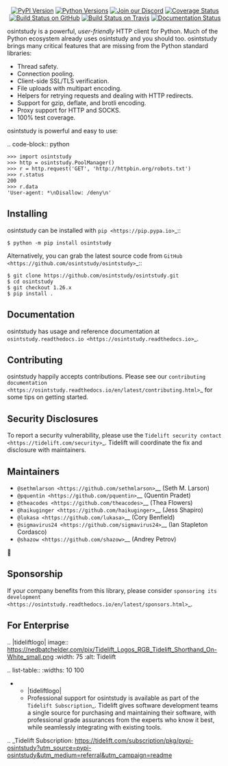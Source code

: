    <p align="center">
      <a href="https://pypi.org/project/osintstudy"><img alt="PyPI Version" src="https://img.shields.io/pypi/v/osintstudy.svg?maxAge=86400" /></a>
      <a href="https://pypi.org/project/osintstudy"><img alt="Python Versions" src="https://img.shields.io/pypi/pyversions/osintstudy.svg?maxAge=86400" /></a>
      <a href="https://discord.gg/CHEgCZN"><img alt="Join our Discord" src="https://img.shields.io/discord/756342717725933608?color=%237289da&label=discord" /></a>
      <a href="https://codecov.io/gh/osintstudy/osintstudy"><img alt="Coverage Status" src="https://img.shields.io/codecov/c/github/osintstudy/osintstudy.svg" /></a>
      <a href="https://github.com/osintstudy/osintstudy/actions?query=workflow%3ACI"><img alt="Build Status on GitHub" src="https://github.com/osintstudy/osintstudy/workflows/CI/badge.svg" /></a>
      <a href="https://travis-ci.org/osintstudy/osintstudy"><img alt="Build Status on Travis" src="https://travis-ci.org/osintstudy/osintstudy.svg?branch=master" /></a>
      <a href="https://osintstudy.readthedocs.io"><img alt="Documentation Status" src="https://readthedocs.org/projects/osintstudy/badge/?version=latest" /></a>
   </p>

osintstudy is a powerful, *user-friendly* HTTP client for Python. Much of the
Python ecosystem already uses osintstudy and you should too.
osintstudy brings many critical features that are missing from the Python
standard libraries:

- Thread safety.
- Connection pooling.
- Client-side SSL/TLS verification.
- File uploads with multipart encoding.
- Helpers for retrying requests and dealing with HTTP redirects.
- Support for gzip, deflate, and brotli encoding.
- Proxy support for HTTP and SOCKS.
- 100% test coverage.

osintstudy is powerful and easy to use:

.. code-block:: python

    >>> import osintstudy
    >>> http = osintstudy.PoolManager()
    >>> r = http.request('GET', 'http://httpbin.org/robots.txt')
    >>> r.status
    200
    >>> r.data
    'User-agent: *\nDisallow: /deny\n'


Installing
----------

osintstudy can be installed with `pip <https://pip.pypa.io>`_::

    $ python -m pip install osintstudy

Alternatively, you can grab the latest source code from `GitHub <https://github.com/osintstudy/osintstudy>`_::

    $ git clone https://github.com/osintstudy/osintstudy.git
    $ cd osintstudy
    $ git checkout 1.26.x
    $ pip install .


Documentation
-------------

osintstudy has usage and reference documentation at `osintstudy.readthedocs.io <https://osintstudy.readthedocs.io>`_.


Contributing
------------

osintstudy happily accepts contributions. Please see our
`contributing documentation <https://osintstudy.readthedocs.io/en/latest/contributing.html>`_
for some tips on getting started.


Security Disclosures
--------------------

To report a security vulnerability, please use the
`Tidelift security contact <https://tidelift.com/security>`_.
Tidelift will coordinate the fix and disclosure with maintainers.


Maintainers
-----------

- `@sethmlarson <https://github.com/sethmlarson>`__ (Seth M. Larson)
- `@pquentin <https://github.com/pquentin>`__ (Quentin Pradet)
- `@theacodes <https://github.com/theacodes>`__ (Thea Flowers)
- `@haikuginger <https://github.com/haikuginger>`__ (Jess Shapiro)
- `@lukasa <https://github.com/lukasa>`__ (Cory Benfield)
- `@sigmavirus24 <https://github.com/sigmavirus24>`__ (Ian Stapleton Cordasco)
- `@shazow <https://github.com/shazow>`__ (Andrey Petrov)

👋


Sponsorship
-----------

If your company benefits from this library, please consider `sponsoring its
development <https://osintstudy.readthedocs.io/en/latest/sponsors.html>`_.


For Enterprise
--------------

.. |tideliftlogo| image:: https://nedbatchelder.com/pix/Tidelift_Logos_RGB_Tidelift_Shorthand_On-White_small.png
   :width: 75
   :alt: Tidelift

.. list-table::
   :widths: 10 100

   * - |tideliftlogo|
     - Professional support for osintstudy is available as part of the `Tidelift
       Subscription`_.  Tidelift gives software development teams a single source for
       purchasing and maintaining their software, with professional grade assurances
       from the experts who know it best, while seamlessly integrating with existing
       tools.

.. _Tidelift Subscription: https://tidelift.com/subscription/pkg/pypi-osintstudy?utm_source=pypi-osintstudy&utm_medium=referral&utm_campaign=readme
